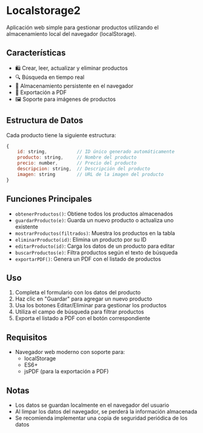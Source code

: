 # Localstorage2
Aplicación web simple para gestionar productos utilizando el almacenamiento local del navegador (localStorage).

## Características

- 🛍️ Crear, leer, actualizar y eliminar productos
- 🔍 Búsqueda en tiempo real
- 💾 Almacenamiento persistente en el navegador
- 📄 Exportación a PDF
- 🖼️ Soporte para imágenes de productos

## Estructura de Datos

Cada producto tiene la siguiente estructura:
```javascript
{
    id: string,           // ID único generado automáticamente
    producto: string,     // Nombre del producto
    precio: number,       // Precio del producto
    descripcion: string,  // Descripción del producto
    imagen: string        // URL de la imagen del producto
}
```

## Funciones Principales

- `obtenerProductos()`: Obtiene todos los productos almacenados
- `guardarProducto(e)`: Guarda un nuevo producto o actualiza uno existente
- `mostrarProductos(filtrados)`: Muestra los productos en la tabla
- `eliminarProducto(id)`: Elimina un producto por su ID
- `editarProducto(id)`: Carga los datos de un producto para editar
- `buscarProductos(e)`: Filtra productos según el texto de búsqueda
- `exportarPDF()`: Genera un PDF con el listado de productos

## Uso

1. Completa el formulario con los datos del producto
2. Haz clic en "Guardar" para agregar un nuevo producto
3. Usa los botones Editar/Eliminar para gestionar los productos
4. Utiliza el campo de búsqueda para filtrar productos
5. Exporta el listado a PDF con el botón correspondiente

## Requisitos

- Navegador web moderno con soporte para:
  - localStorage
  - ES6+
  - jsPDF (para la exportación a PDF)

## Notas

- Los datos se guardan localmente en el navegador del usuario
- Al limpar los datos del navegador, se perderá la información almacenada
- Se recomienda implementar una copia de seguridad periódica de los datos
